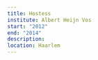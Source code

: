 ```yaml
---
title: Hostess
institute: Albert Heijn Vos
start: "2012"
end: "2014"
description:
location: Haarlem
---
```

